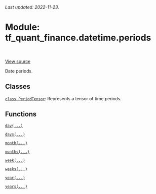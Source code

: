 <!--
This file is generated by a tool. Do not edit directly.
For open-source contributions the docs will be updated automatically.
-->

*Last updated: 2022-11-23.*

<div itemscope itemtype="http://developers.google.com/ReferenceObject">
<meta itemprop="name" content="tf_quant_finance.datetime.periods" />
<meta itemprop="path" content="Stable" />
</div>

# Module: tf_quant_finance.datetime.periods

<!-- Insert buttons and diff -->

<table class="tfo-notebook-buttons tfo-api" align="left">
</table>

<a target="_blank" href="https://github.com/google/tf-quant-finance/blob/master/tf_quant_finance/datetime/periods/__init__.py">View source</a>



Date periods.



## Classes

[`class PeriodTensor`](../../tf_quant_finance/datetime/PeriodTensor.md): Represents a tensor of time periods.

## Functions

[`day(...)`](../../tf_quant_finance/datetime/periods/day.md)

[`days(...)`](../../tf_quant_finance/datetime/periods/days.md)

[`month(...)`](../../tf_quant_finance/datetime/periods/month.md)

[`months(...)`](../../tf_quant_finance/datetime/periods/months.md)

[`week(...)`](../../tf_quant_finance/datetime/periods/week.md)

[`weeks(...)`](../../tf_quant_finance/datetime/periods/weeks.md)

[`year(...)`](../../tf_quant_finance/datetime/periods/year.md)

[`years(...)`](../../tf_quant_finance/datetime/periods/years.md)

